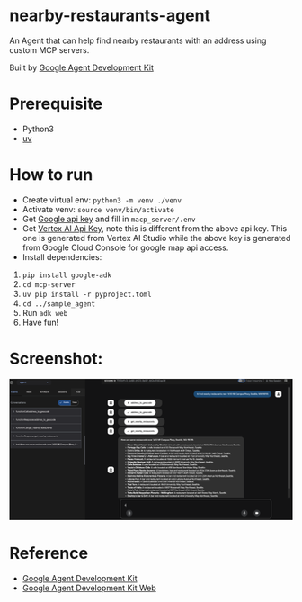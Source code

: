 # nearby-restaurants-agent
An Agent that can help find nearby restaurants with an address using custom MCP servers.

Built by [Google Agent Development Kit](https://github.com/google/adk-python)

# Prerequisite

* Python3
* [uv](https://docs.astral.sh/uv/getting-started/installation/)

# How to run

* Create virtual env: `python3 -m venv ./venv`
* Activate venv: `source venv/bin/activate`
* Get [Google api key](https://cloud.google.com/docs/authentication/api-keys) and fill in `macp_server/.env`
* Get [Vertex AI Api Key](https://google.github.io/adk-docs/get-started/quickstart/#set-up-the-model), note this is different from the above api key. This one is generated from Vertex AI Studio while the above key is generated from Google Cloud Console for google map api access.
* Install dependencies: 
1. `pip install google-adk`
2. `cd mcp-server`
3. `uv pip install -r pyproject.toml`
4. `cd ../sample_agent`
5. Run `adk web`
6. Have fun!

# Screenshot:
![alt text](image.png)

# Reference
* [Google Agent Development Kit](https://github.com/google/adk-python)
* [Google Agent Development Kit Web](https://github.com/google/adk-web)